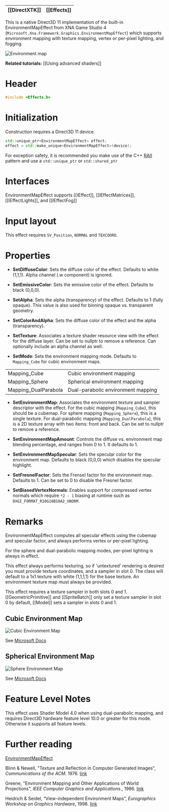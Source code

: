|[[DirectXTK]]|[[Effects]]|
|---|---|

This is a native Direct3D 11 implementation of the built-in EnvironmentMapEffect from XNA Game Studio 4 (``Microsoft.Xna.Framework.Graphics.EnvironmentMapEffect``) which supports environment mapping with texture mapping, vertex or per-pixel lighting, and fogging.

![Environment map](https://github.com/Microsoft/DirectXTK/wiki/images/EnvMapEffect.png)

**Related tutorials:** [[Using advanced shaders]]

# Header
```cpp
#include <Effects.h>
```

# Initialization
Construction requires a Direct3D 11 device.

```cpp
std::unique_ptr<EnvironmentMapEffect> effect;
effect = std::make_unique<EnvironmentMapEffect>(device);
```

For exception safety, it is recommended you make use of the C++ [RAII](http://wikipedia.org/wiki/Resource_Acquisition_Is_Initialization) pattern and use a ``std::unique_ptr`` or ``std::shared_ptr``

# Interfaces

EnvironmentMapEffect supports [[IEffect]], [[IEffectMatrices]], [[IEffectLights]], and [[IEffectFog]]

# Input layout
This effect requires ``SV_Position``, ``NORMAL`` and ``TEXCOORD``.

# Properties

* **SetDiffuseColor**: Sets the diffuse color of the effect. Defaults to white (1,1,1). Alpha channel (.w component) is ignored.

* **SetEmissiveColor**: Sets the emissive color of the effect. Defaults to black (0,0,0).

* **SetAlpha**: Sets the alpha (transparency) of the effect. Defaults to 1 (fully opaque). This value is also used for binning opaque vs. transparent geometry.

* **SetColorAndAlpha**: Sets the diffuse color of the effect and the alpha (transparency).

* **SetTexture**: Associates a texture shader resource view with the effect for the diffuse layer. Can be set to nullptr to remove a reference. Can optionally include an alpha channel as well.

* **SetMode**: Sets the environment mapping mode. Defaults to ``Mapping_Cube`` for cubic environment maps.

<table>
 <tr>
 <td>Mapping_Cube</td><td>Cubic environment mapping</td>
 </tr>
 <tr>
 <td>Mapping_Sphere</td><td>Spherical environment mapping</td>
 </tr>
 <tr>
 <td>Mapping_DualParabola</td><td>Dual-parabolic environment mapping</td>
 </tr>
</table>

* **SetEnvironmentMap**: Associates the environment texture and sampler descriptor with the effect. For the cubic mapping (``Mapping_Cube``), this should be a cubemap. For sphere mapping (``Mapping_Sphere``), this is a single texture. For dual-parabolic mapping (``Mapping_DualParabola``), this is a 2D texture array with two items: front and back. Can be set to nullptr to remove a reference.

* **SetEnvironmentMapAmount**: Controls the diffuse vs. environment map blending percentage, and ranges from 0 to 1. It defaults to 1.

* **SetEnvironmentMapSpecular**: Sets the specular color for the environment map. Defaults to black (0,0,0) which disables the specular highlight.

* **SetFresnelFactor**: Sets the Frensel factor for the environment map. Defaults to 1. Can be set to 0 to disable the Fresnel factor.

* **SetBiasedVertexNormals**: Enables support for compressed vertex normals which require ``*2 - 1`` biasing at runtime such as ``DXGI_FORMAT_R10G10B10A2_UNORM``.

# Remarks
EnvironmentMapEffect computes all specular effects using the cubemap and specular factor, and always performs vertex or per-pixel lighting.

For the sphere and dual-parabolic mapping modes, per-pixel lighting is always in effect.

This effect always performs texturing, so if 'untextured' rendering is desired you must provide texture coordinates, and a sampler in slot 0. The class will default to a 1x1 texture with white (1,1,1,1) for the base texture. An environment texture map must always be provided.

This effect requires a texture sampler in both slots 0 and 1. [[GeometricPrimitive]] and [[SpriteBatch]] only set a texture sampler in slot 0 by default, [[Model]] sets a sampler in slots 0 and 1.

## Cubic Environment Map

![Cubic Environment Map](https://github.com/Microsoft/DirectXTK/wiki/images/cubicenvmap.png)

See [Microsoft Docs](https://docs.microsoft.com/windows/win32/direct3d9/cubic-environment-mapping)

## Spherical Environment Map

![Sphere Environment Map](https://github.com/Microsoft/DirectXTK/wiki/images/sphereenvmap.png)

See [Microsoft Docs](https://docs.microsoft.com/windows/win32/direct3d9/spherical-environment-mapping)

# Feature Level Notes

This effect uses Shader Model 4.0 when using dual-parabolic mapping, and requires Direct3D hardware feature level 10.0 or greater for this mode. Otherwise it supports all feature levels.

# Further reading

[EnvironmentMapEffect]( http://www.shawnhargreaves.com/blog/environmentmapeffect.html)

Blinn & Newell, "Texture and Reflection in Computer Generated Images", _Communications of the ACM_. 1976.
[link](https://www.microsoft.com/en-us/research/wp-content/uploads/1976/10/p542-blinn.pdf)

Greene, "Environment Mapping and Other Applications of World Projections", _IEEE Computer Graphics and Applications_., 1986. [link](https://ieeexplore.ieee.org/document/4056759)

Heidrich & Seidel, “View-independent Environment Maps”, _Eurographics Workshop on Graphics Hardware_, 1998. [link](https://diglib.eg.org/bitstream/handle/10.2312/EGGH.EGGH98.039-045/039-045.pdf)

